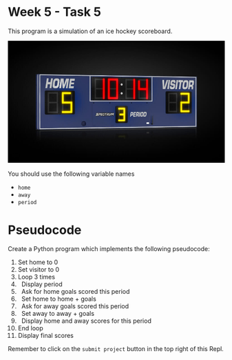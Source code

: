 # Week 5 - Task 5

This program is a simulation of an ice hockey scoreboard.

![](icehockey.jpg)

You should use the following variable names

- `home`
- `away`
- `period`

# Pseudocode

Create a Python program which implements the following pseudocode:

1. Set home to 0
2. Set visitor to 0
3. Loop 3 times
4. &nbsp;&nbsp;Display period
5. &nbsp;&nbsp;Ask for home goals scored this period
6. &nbsp;&nbsp;Set home to home + goals
7. &nbsp;&nbsp;Ask for away goals scored this period
8. &nbsp;&nbsp;Set away to away + goals
9. &nbsp;&nbsp;Display home and away scores for this period
10. End loop
11. Display final scores


Remember to click on the ```submit project``` button in the top right of this Repl.